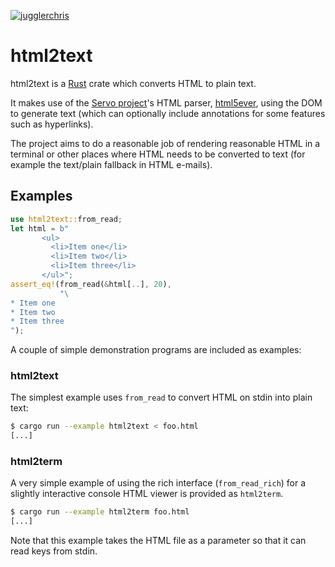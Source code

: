 [![jugglerchris](https://circleci.com/gh/jugglerchris/rust-html2text.svg?branch=master&style=svg)](https://app.circleci.com/pipelines/github/jugglerchris/rust-html2text?filter=all)

# html2text

html2text is a [Rust](http://www.rust-lang.org/) crate which converts HTML to
plain text.

It makes use of the [Servo project](https://github.com/servo/servo)'s HTML
parser, [html5ever](https://github.com/servo/html5ever/), using the DOM to
generate text (which can optionally include annotations for some features such
as hyperlinks).

The project aims to do a reasonable job of rendering reasonable HTML in a
terminal or other places where HTML needs to be converted to text (for
example the text/plain fallback in HTML e-mails).

## Examples

```rust
use html2text::from_read;
let html = b"
       <ul>
         <li>Item one</li>
         <li>Item two</li>
         <li>Item three</li>
       </ul>";
assert_eq!(from_read(&html[..], 20),
           "\
* Item one
* Item two
* Item three
");
```

A couple of simple demonstration programs are included as examples:

### html2text

The simplest example uses `from_read` to convert HTML on stdin into plain
text:

```sh
$ cargo run --example html2text < foo.html
[...]
```

### html2term

A very simple example of using the rich interface (`from_read_rich`) for a
slightly interactive console HTML viewer is provided as `html2term`.

```sh
$ cargo run --example html2term foo.html
[...]
```

Note that this example takes the HTML file as a parameter so that it can
read keys from stdin.
